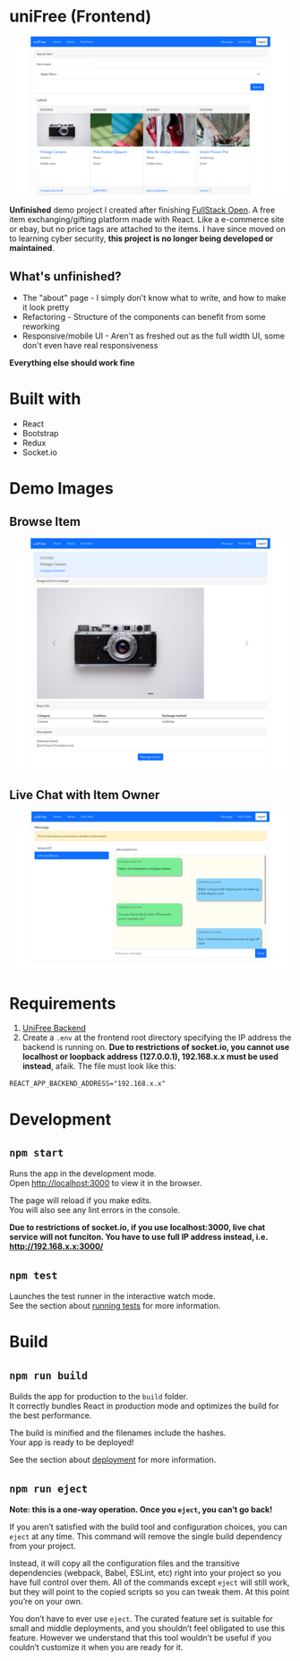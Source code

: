 # uniFree (Frontend)

![UniFree homepage](public/homepage.png)

**Unfinished** demo project I created after finishing [FullStack Open](https://fullstackopen.com/en/). A free item exchanging/gifting platform made with React. Like a e-commerce site or ebay, but no price tags are attached to the items. I have since moved on to learning cyber security, **this project is no longer being developed or maintained**.

## What's unfinished?

- The "about" page - I simply don't know what to write, and how to make it look pretty
- Refactoring - Structure of the components can benefit from some reworking
- Responsive/mobile UI - Aren't as freshed out as the full width UI, some don't even have real responsiveness

**Everything else should work fine**

# Built with

- React
- Bootstrap
- Redux
- Socket.io

# Demo Images

## Browse Item

![Browse Item](public/item-details.png)

## Live Chat with Item Owner

![Live Chat](public/message.png)

# Requirements

1. [UniFree Backend](https://github.com/tera-si/unifree-backend)
2. Create a `.env` at the frontend root directory specifying the IP address the backend is running on. **Due to restrictions of socket.io, you cannot use localhost or loopback address (127.0.0.1), 192.168.x.x must be used instead**, afaik. The file must look like this:
```
REACT_APP_BACKEND_ADDRESS="192.168.x.x"
```

# Development

## `npm start`

Runs the app in the development mode.\
Open [http://localhost:3000](http://localhost:3000) to view it in the browser.

The page will reload if you make edits.\
You will also see any lint errors in the console.

**Due to restrictions of socket.io, if you use localhost:3000, live chat service will not funciton. You have to use full IP address instead, i.e. http://192.168.x.x:3000/**

## `npm test`

Launches the test runner in the interactive watch mode.\
See the section about [running tests](https://facebook.github.io/create-react-app/docs/running-tests) for more information.

# Build

## `npm run build`

Builds the app for production to the `build` folder.\
It correctly bundles React in production mode and optimizes the build for the best performance.

The build is minified and the filenames include the hashes.\
Your app is ready to be deployed!

See the section about [deployment](https://facebook.github.io/create-react-app/docs/deployment) for more information.

## `npm run eject`

**Note: this is a one-way operation. Once you `eject`, you can’t go back!**

If you aren’t satisfied with the build tool and configuration choices, you can `eject` at any time. This command will remove the single build dependency from your project.

Instead, it will copy all the configuration files and the transitive dependencies (webpack, Babel, ESLint, etc) right into your project so you have full control over them. All of the commands except `eject` will still work, but they will point to the copied scripts so you can tweak them. At this point you’re on your own.

You don’t have to ever use `eject`. The curated feature set is suitable for small and middle deployments, and you shouldn’t feel obligated to use this feature. However we understand that this tool wouldn’t be useful if you couldn’t customize it when you are ready for it.

